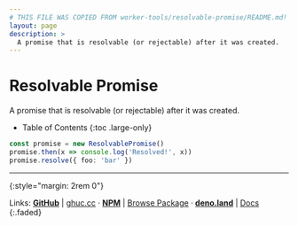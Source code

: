 ```yaml
---
# THIS FILE WAS COPIED FROM worker-tools/resolvable-promise/README.md! DO NOT MODIFY DIRECTLY!
layout: page
description: >
  A promise that is resolvable (or rejectable) after it was created.
---
```


# Resolvable Promise

A promise that is resolvable (or rejectable) after it was created.

<noscript></noscript>
* Table of Contents
{:toc .large-only}

```ts
const promise = new ResolvablePromise()
promise.then(x => console.log('Resolved!', x))
promise.resolve({ foo: 'bar' })
```



***
{:style="margin: 2rem 0"}

Links:
[__GitHub__](https://github.com/worker-tools/resolvable-promise)
| [ghuc.cc](https://ghuc.cc/worker-tools/resolvable-promise/index.ts)
· [__NPM__](https://www.npmjs.com/package/@worker-tools/resolvable-promise) 
| [Browse Package](https://unpkg.com/browse/@worker-tools/resolvable-promise/)
· [__deno.land__](https://deno.land/x/resolvable_promise)
| [Docs](https://doc.deno.land/https://raw.githubusercontent.com/worker-tools/resolvable-promise/master/index.ts)
{:.faded}
<br/>
